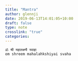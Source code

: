 ```yaml
---
title: "Mantra"
author: glennji
date: 2019-06-13T14:01:05+10:00
draft: false
type: note
crosslink: "true"
categories:
---
```



    ॐ श्री महालक्ष्म्यै स्वाहा
    om shreem mahalahkshiyai svaha
